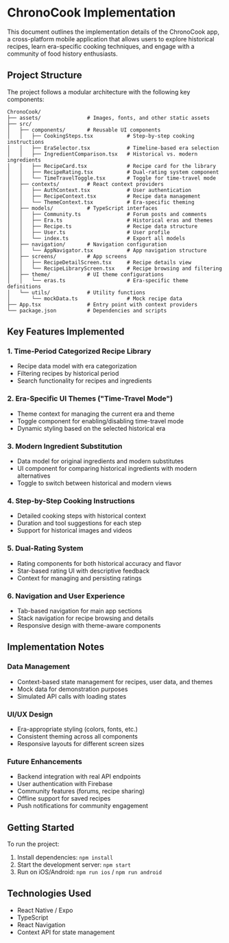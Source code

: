 # ChronoCook Implementation

This document outlines the implementation details of the ChronoCook app, a cross-platform mobile application that allows users to explore historical recipes, learn era-specific cooking techniques, and engage with a community of food history enthusiasts.

## Project Structure

The project follows a modular architecture with the following key components:

```
ChronoCook/
├── assets/               # Images, fonts, and other static assets
├── src/
│   ├── components/       # Reusable UI components
│   │   ├── CookingSteps.tsx           # Step-by-step cooking instructions
│   │   ├── EraSelector.tsx            # Timeline-based era selection
│   │   ├── IngredientComparison.tsx   # Historical vs. modern ingredients
│   │   ├── RecipeCard.tsx             # Recipe card for the library
│   │   ├── RecipeRating.tsx           # Dual-rating system component
│   │   └── TimeTravelToggle.tsx       # Toggle for time-travel mode
│   ├── contexts/         # React context providers
│   │   ├── AuthContext.tsx            # User authentication
│   │   ├── RecipeContext.tsx          # Recipe data management
│   │   └── ThemeContext.tsx           # Era-specific theming
│   ├── models/           # TypeScript interfaces
│   │   ├── Community.ts               # Forum posts and comments
│   │   ├── Era.ts                     # Historical eras and themes
│   │   ├── Recipe.ts                  # Recipe data structure
│   │   ├── User.ts                    # User profile
│   │   └── index.ts                   # Export all models
│   ├── navigation/       # Navigation configuration
│   │   └── AppNavigator.tsx           # App navigation structure
│   ├── screens/          # App screens
│   │   ├── RecipeDetailScreen.tsx     # Recipe details view
│   │   └── RecipeLibraryScreen.tsx    # Recipe browsing and filtering
│   ├── theme/            # UI theme configurations
│   │   └── eras.ts                    # Era-specific theme definitions
│   └── utils/            # Utility functions
│       └── mockData.ts                # Mock recipe data
├── App.tsx               # Entry point with context providers
└── package.json          # Dependencies and scripts
```

## Key Features Implemented

### 1. Time-Period Categorized Recipe Library
- Recipe data model with era categorization
- Filtering recipes by historical period
- Search functionality for recipes and ingredients

### 2. Era-Specific UI Themes ("Time-Travel Mode")
- Theme context for managing the current era and theme
- Toggle component for enabling/disabling time-travel mode
- Dynamic styling based on the selected historical era

### 3. Modern Ingredient Substitution
- Data model for original ingredients and modern substitutes
- UI component for comparing historical ingredients with modern alternatives
- Toggle to switch between historical and modern views

### 4. Step-by-Step Cooking Instructions
- Detailed cooking steps with historical context
- Duration and tool suggestions for each step
- Support for historical images and videos

### 5. Dual-Rating System
- Rating components for both historical accuracy and flavor
- Star-based rating UI with descriptive feedback
- Context for managing and persisting ratings

### 6. Navigation and User Experience
- Tab-based navigation for main app sections
- Stack navigation for recipe browsing and details
- Responsive design with theme-aware components

## Implementation Notes

### Data Management
- Context-based state management for recipes, user data, and themes
- Mock data for demonstration purposes
- Simulated API calls with loading states

### UI/UX Design
- Era-appropriate styling (colors, fonts, etc.)
- Consistent theming across all components
- Responsive layouts for different screen sizes

### Future Enhancements
- Backend integration with real API endpoints
- User authentication with Firebase
- Community features (forums, recipe sharing)
- Offline support for saved recipes
- Push notifications for community engagement

## Getting Started

To run the project:

1. Install dependencies: `npm install`
2. Start the development server: `npm start`
3. Run on iOS/Android: `npm run ios` / `npm run android`

## Technologies Used

- React Native / Expo
- TypeScript
- React Navigation
- Context API for state management 